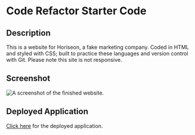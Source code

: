 # Code Refactor Starter Code
## Description
This is a website for Horiseon, a fake marketing company. Coded in HTML and styled with CSS; built to practice these languages and version control with Git. Please note this site is not responsive.

## Screenshot
![A screenshot of the finished website.](./Develop/assets/images/screenshot.png)

## Deployed Application
[Click here](https://katiechurchwell.github.io/horiseon/Develop/index.html) for the deployed application.

